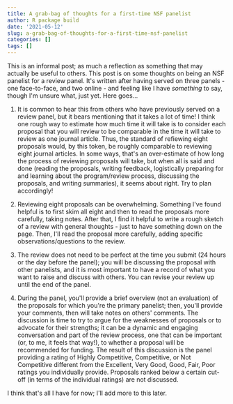 ```yaml
---
title: A grab-bag of thoughts for a first-time NSF panelist
author: R package build
date: '2021-05-12'
slug: a-grab-bag-of-thoughts-for-a-first-time-nsf-panelist
categories: []
tags: []
---
```


This is an informal post; as much a reflection as something that may actually be useful 
to others. This post is on some thoughts on being an NSF panelist for a review panel. 
It's written after having served on three panels - one face-to-face, and two online -
and feeling like I have _something_ to say, though I'm unsure what, just yet. Here goes...

1. It is common to hear this from others who have previously served on a review panel, but it
bears mentioning that it takes a lot of time! I think one rough way to estimate how much
time it will take is to consider each proposal that you will review to be comparable in the
time it will take to review as one journal article. Thus, the standard of refiewing
eight proposals would, by this token, be roughly comparable to reviewing eight journal articles.
In some ways, that's an over-estimate of how long the process of reviewing proposals will take, but
when all is said and done (reading the proposals, writing feedback, logistically preparing for and
learning about the program/review process, discussing the proposals, and writing summaries), it seems about
right. Try to plan accordingly!

2. Reviewing eight proposals can be overwhelming. Something I've found helpful is to first 
skim all eight and then to read the proposals more carefully, taking notes. After that, I find it 
helpful to write a rough sketch of a review with general thoughts - just to have something down on 
the page. Then, I'll read the proposal more carefully, adding specific observations/questions to 
the review.

3. The review does not need to be perfect at the time you submit (24 hours or the day 
before the panel); you will be discussing the proposal with other panelists, and it is 
most important to have a record of what you want to raise and discuss with others. You
can revise your review up until the end of the panel.

4. During the panel, you'll provide a brief overview (not an evaluation) of the proposals
for which you're the primary panelist; then, you'll provide your comments, then will take
notes on others' comments. The discussion is time to try to argue for the weaknesses of
proposals or to advocate for their strengths; it can be a dynamic and engaging conversation 
and part of the review process, one that can be important (or, to me, it feels that way!), to
whether a proposal will be recommended for funding. The result of this discussion is the panel
providing a rating of Highly Competitive, Competitive, or Not Competitive different from the
Excellent, Very Good, Good, Fair, Poor ratings you individually provide. Proposals ranked below 
a certain cut-off (in terms of the individual ratings) are not discussed.

I think that's all I have for now; I'll add more to this later.